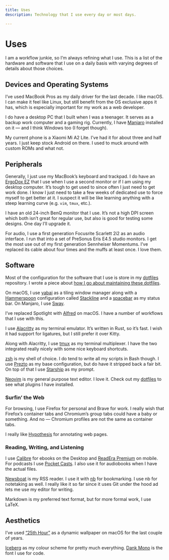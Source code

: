 ```yaml
---
title: Uses
description: Technology that I use every day or most days.

---
```

# Uses

I am a workflow junkie, so I’m always refining what I use. This is a list of the hardware and software that I use on a daily basis with varying degrees of details about those choices.

## Devices and Operating Systems

I’ve used MacBook Pros as my daily driver for the last decade. I like macOS. I can make it feel like Linux, but still benefit from the OS exclusive apps it has, which is especially important for my work as a web developer.

I do have a desktop PC that I built when I was a teenager. It serves as a backup work computer and a gaming rig. Currently, I have [Manjaro](https://manjaro.org) installed on it — and I think Windows too (I forget though).

My current phone is a Xiaomi Mi A2 Lite. I’ve had it for about three and half years. I just keep stock Android on there. I used to muck around with custom ROMs and what not.

## Peripherals

Generally, I just use my MacBook’s keyboard and trackpad. I do have an [ErgoDox EZ](https://ergodox-ez.com/) that I use when I use a second monitor or if I am using my desktop computer. It’s tough to get used to since often I just need to get work done. I know I just need to take a few weeks of dedicated use to force myself to get better at it. I suspect it will be like learning anything with a steep learning curve (e.g. `vim`, `tmux`, etc.).

I have an old 24-inch BenQ monitor that I use. It’s not a high DPI screen which both isn’t great for regular use, but also is good for testing some designs. One day I’ll upgrade it.

For audio, I use a first generation Focusrite Scarlett 2i2 as an audio interface. I run that into a set of PreSonus Eris E4.5 studio monitors. I get the most use out of my first generation Sennheiser Momentums. I’ve replaced its cable about four times and the muffs at least once. I love them.

## Software

Most of the configuration for the software that I use is store in my [dotfiles](https://github.com/knowler/dotfiles) repository. I wrote a piece about [how I go about maintaining these dotfiles](https://knowlerkno.ws/garden/maintaining-dotfiles).

On macOS, I use [yabai](https://github.com/koekeishiya/yabai) as a tiling window manager along with a [Hammerspoon](https://www.hammerspoon.org/) configuration called [Stackline](https://github.com/AdamWagner/stackline) and a [spacebar](https://github.com/cmacrae/spacebar) as my status bar. On Manjaro, I use [Sway](https://swaywm.org/).

I’ve replaced Spotlight with [Alfred](https://www.alfredapp.com/) on macOS. I have a number of workflows that I use with this.

I use [Alacritty](https://github.com/alacritty/alacritty) as my terminal emulator. It’s written in Rust, so it’s fast. I wish it had support for ligatures, but I still prefer it over Kitty.

Along with Alacritty, I use [tmux](https://github.com/tmux/tmux) as my terminal multiplexer. I have the two integrated really nicely with some nice keyboard shortcuts.

[zsh](https://www.zsh.org/) is my shell of choice. I do tend to write all my scripts in Bash though. I use [Prezto](https://github.com/sorin-ionescu/prezto) as my base configuration, but do have it stripped back a fair bit. On top of that I use [Starship](https://starship.rs/) as my prompt.

[Neovim](https://neovim.io/) is my general purpose text editor. I love it. Check out my [dotfiles](https://github.com/knowler/dotfiles) to see what plugins I have installed.

### Surfin’ the Web

For browsing, I use Firefox for personal and Brave for work. I really wish that Firefox’s container tabs and Chromium’s group tabs could have a baby or something. And no — Chromium profiles are not the same as container tabs.

I really like [Hypothesis](https://hypothes.is/) for annotating web pages.

### Reading, Writing, and Listening

I use [Calibre](https://calibre-ebook.com/) for ebooks on the Desktop and [ReadEra Premium](https://play.google.com/store/apps/details?id=org.readera.premium) on mobile. For podcasts I use [Pocket Casts](https://www.pocketcasts.com/). I also use it for audiobooks when I have the actual files.

[Newsboat](https://newsboat.org) is my RSS reader. I use it with [nb](https://github.com/xwmx/nb) for bookmarking. I use nb for notetaking as well. I really like it so far since it uses Git under the hood ad lets me use my editor for writing.

Markdown is my preferred text format, but for more formal work, I use LaTeX.

## Aesthetics

I’ve used [“25th Hour”](https://github.com/dominiklohmann/25th-hour) as a dynamic wallpaper on macOS for the last couple of years.

[Iceberg](https://cocopon.github.io/iceberg.vim/) as my colour scheme for pretty much everything. [Dank Mono](https://gumroad.com/l/dank-mono) is the font I use for code.